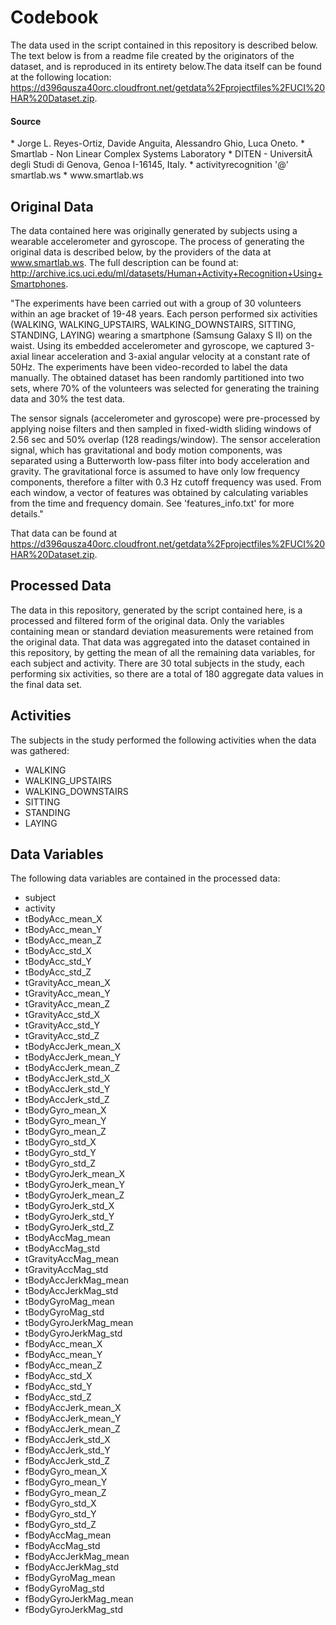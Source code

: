 
Codebook
==================================================================

The data used in the script contained in this repository is described below. The text below is from a readme file created by the originators of the dataset, and is reproduced in its entirety below.The data itself can be found at the following location: https://d396qusza40orc.cloudfront.net/getdata%2Fprojectfiles%2FUCI%20HAR%20Dataset.zip.

<h4>Source</h4>
  * Jorge L. Reyes-Ortiz, Davide Anguita, Alessandro Ghio, Luca Oneto. 
  * Smartlab - Non Linear Complex Systems Laboratory 
  * DITEN - UniversitÃ  degli Studi di Genova, Genoa I-16145, Italy. 
  * activityrecognition '@' smartlab.ws 
  * www.smartlab.ws 
  
Original Data
-------------
The data contained here was originally generated by subjects using a wearable accelerometer and gyroscope. The process of generating the original data is described below, by the providers of the data at www.smartlab.ws. The full description can be found at: http://archive.ics.uci.edu/ml/datasets/Human+Activity+Recognition+Using+Smartphones. 

"The experiments have been carried out with a group of 30 volunteers within an age bracket of 19-48 years. Each person performed six activities (WALKING, WALKING_UPSTAIRS, WALKING_DOWNSTAIRS, SITTING, STANDING, LAYING) wearing a smartphone (Samsung Galaxy S II) on the waist. Using its embedded accelerometer and gyroscope, we captured 3-axial linear acceleration and 3-axial angular velocity at a constant rate of 50Hz. The experiments have been video-recorded to label the data manually. The obtained dataset has been randomly partitioned into two sets, where 70% of the volunteers was selected for generating the training data and 30% the test data. 

The sensor signals (accelerometer and gyroscope) were pre-processed by applying noise filters and then sampled in fixed-width sliding windows of 2.56 sec and 50% overlap (128 readings/window). The sensor acceleration signal, which has gravitational and body motion components, was separated using a Butterworth low-pass filter into body acceleration and gravity. The gravitational force is assumed to have only low frequency components, therefore a filter with 0.3 Hz cutoff frequency was used. From each window, a vector of features was obtained by calculating variables from the time and frequency domain. See 'features_info.txt' for more details." 

That data can be found at https://d396qusza40orc.cloudfront.net/getdata%2Fprojectfiles%2FUCI%20HAR%20Dataset.zip.

Processed Data
---------------
The data in this repository, generated by the script contained here, is a processed and filtered form of the original data. Only the variables containing mean or standard deviation measurements were retained from the original data. That data was aggregated into the dataset contained in this repository, by getting the mean of all the remaining data variables, for each subject and activity. There are 30 total subjects in the study, each performing six activities, so there are a total of 180 aggregate data values in the final data set.

Activities
---------------
The subjects in the study performed the following activities when the data was gathered:
<ul>
	<li>WALKING</li>
	<li>WALKING_UPSTAIRS</li>
	<li>WALKING_DOWNSTAIRS</li>
	<li>SITTING</li>
	<li>STANDING</li>
	<li>LAYING</li>
</ul>

Data Variables
--------------
The following data variables are contained in the processed data:
<ul>
<li>subject</li>
<li>activity</li>
<li>tBodyAcc_mean_X</li>
	<li>tBodyAcc_mean_Y</li>
        <li>tBodyAcc_mean_Z</li>
        <li>tBodyAcc_std_X</li>
        <li>tBodyAcc_std_Y</li>
	<li>tBodyAcc_std_Z</li>
	<li>tGravityAcc_mean_X</li>
        <li>tGravityAcc_mean_Y</li>
        <li>tGravityAcc_mean_Z</li>
        <li>tGravityAcc_std_X</li>
	<li>tGravityAcc_std_Y</li>
	<li>tGravityAcc_std_Z</li>
        <li>tBodyAccJerk_mean_X</li>
        <li>tBodyAccJerk_mean_Y</li>
        <li>tBodyAccJerk_mean_Z</li>
	<li>tBodyAccJerk_std_X</li>
	<li>tBodyAccJerk_std_Y</li>
        <li>tBodyAccJerk_std_Z</li>
        <li>tBodyGyro_mean_X</li>
        <li>tBodyGyro_mean_Y</li>
	<li>tBodyGyro_mean_Z</li>
	<li>tBodyGyro_std_X</li>
        <li>tBodyGyro_std_Y</li>
        <li>tBodyGyro_std_Z</li>
        <li>tBodyGyroJerk_mean_X</li>
	<li>tBodyGyroJerk_mean_Y</li>
	<li>tBodyGyroJerk_mean_Z</li>
        <li>tBodyGyroJerk_std_X</li>
        <li>tBodyGyroJerk_std_Y</li>
        <li>tBodyGyroJerk_std_Z</li>
	<li>tBodyAccMag_mean</li>
	<li>tBodyAccMag_std</li>
        <li>tGravityAccMag_mean</li>
        <li>tGravityAccMag_std</li>
        <li>tBodyAccJerkMag_mean</li>
	<li>tBodyAccJerkMag_std</li>
	<li>tBodyGyroMag_mean</li>
        <li>tBodyGyroMag_std</li>
        <li>tBodyGyroJerkMag_mean</li>
        <li>tBodyGyroJerkMag_std</li>
	<li>fBodyAcc_mean_X</li>
	<li>fBodyAcc_mean_Y</li>
        <li>fBodyAcc_mean_Z</li>
        <li>fBodyAcc_std_X</li>
        <li>fBodyAcc_std_Y</li>
	<li>fBodyAcc_std_Z</li>
	<li>fBodyAccJerk_mean_X</li>
        <li>fBodyAccJerk_mean_Y</li>
        <li>fBodyAccJerk_mean_Z</li>
        <li>fBodyAccJerk_std_X</li>
	<li>fBodyAccJerk_std_Y</li>
	<li>fBodyAccJerk_std_Z</li>
        <li>fBodyGyro_mean_X</li>
        <li>fBodyGyro_mean_Y</li>
        <li>fBodyGyro_mean_Z</li>
	<li>fBodyGyro_std_X</li>
	<li>fBodyGyro_std_Y</li>
        <li>fBodyGyro_std_Z</li>
        <li>fBodyAccMag_mean</li>
        <li>fBodyAccMag_std</li>
	<li>fBodyAccJerkMag_mean</li>
	<li>fBodyAccJerkMag_std</li>
        <li>fBodyGyroMag_mean</li>
        <li>fBodyGyroMag_std</li>
        <li>fBodyGyroJerkMag_mean</li>
	<li>fBodyGyroJerkMag_std</li>
	</ul>
